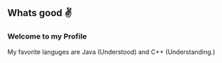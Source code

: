 ## Whats good ✌

### Welcome to my Profile

My favorite languges are Java (Understood) and C++ (Understanding.)

